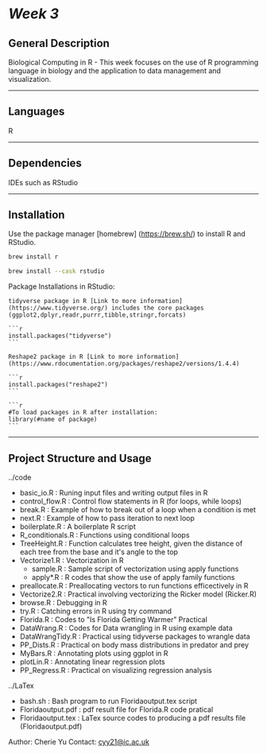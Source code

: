 # *Week 3*


## General Description

Biological Computing in R - This week focuses on the use of R programming language in biology and the application to data management and visualization. 

***

## Languages
R 

***
## Dependencies
IDEs such as RStudio 

***
## Installation

Use the package manager [homebrew] (https://brew.sh/) to install R and RStudio.

```bash
brew install r
```

```bash
brew install --cask rstudio
```

Package Installations in RStudio:

    tidyverse package in R [Link to more information] (https://www.tidyverse.org/) includes the core packages (ggplot2,dplyr,readr,purrr,tibble,stringr,forcats)

    ```r
    install.packages("tidyverse")
    ```
    
    Reshape2 package in R [Link to more information] (https://www.rdocumentation.org/packages/reshape2/versions/1.4.4)
    
    ```r
    install.packages("reshape2")
    ```

    ```r
    #To load packages in R after installation:
    library(#name of package)
    ```
***
## Project Structure and Usage

../code

   - basic_io.R : Runing input files and writing output files in R  
   - control_flow.R : Control flow statements in R (for loops, while loops)
   - break.R : Example of how to break out of a loop when a condition is met
   - next.R : Example of how to pass iteration to next loop
   - boilerplate.R : A boilerplate R script 
   - R_conditionals.R : Functions using conditional loops 
   - TreeHeight.R : Function calculates tree height, given the distance of each tree from the base and it's angle to the top 
   - Vectorize1.R : Vectorization in R
        - sample.R : Sample script of vectorization using apply functions 
        - apply*.R : R codes that show the use of apply family functions 
   - preallocate.R : Preallocating vectors to run functions efficectively in R
   - Vectorize2.R : Practical involving vectorizing the Ricker model (Ricker.R)
   - browse.R : Debugging in R
   - try.R : Catching errors in R using try command
   - Florida.R : Codes to "Is Florida Getting Warmer" Practical 
   - DataWrang.R : Codes for Data wrangling in R using example data
   - DataWrangTidy.R : Practical using tidyverse packages to wrangle data 
   - PP_Dists.R : Practical on body mass distributions in predator and prey
   - MyBars.R : Annotating plots using ggplot in R
   - plotLin.R : Annotating linear regression plots 
   - PP_Regress.R : Practical on visualizing regression analysis 

../LaTex

   - bash.sh : Bash program to run Floridaoutput.tex script
   - Floridaoutput.pdf : pdf result file for Florida.R code pratical
   - Floridaoutput.tex : LaTex source codes to producing a pdf results file (Floridaoutput.pdf)

Author: Cherie Yu
Contact: cyy21@ic.ac.uk
